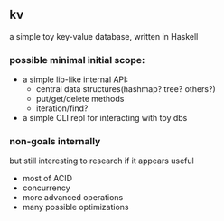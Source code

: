 ## kv

a simple toy key-value database, written in Haskell

### possible minimal initial scope:

* a simple lib-like internal API:
  * central data structures(hashmap? tree? others?)
  * put/get/delete methods
  * iteration/find?
* a simple CLI repl for interacting with toy dbs

### non-goals internally

but still interesting to research if it appears useful

* most of ACID
* concurrency
* more advanced operations
* many possible optimizations



  

